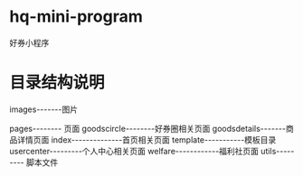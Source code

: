 # hq-mini-program
好券小程序


# 目录结构说明

images-------图片

pages-------- 页面
   goodscircle--------好券圈相关页面
   goodsdetails-------商品详情页面
   index--------------首页相关页面
   template-----------模板目录
   usercenter---------个人中心相关页面
   welfare------------福利社页面
utils--------- 脚本文件